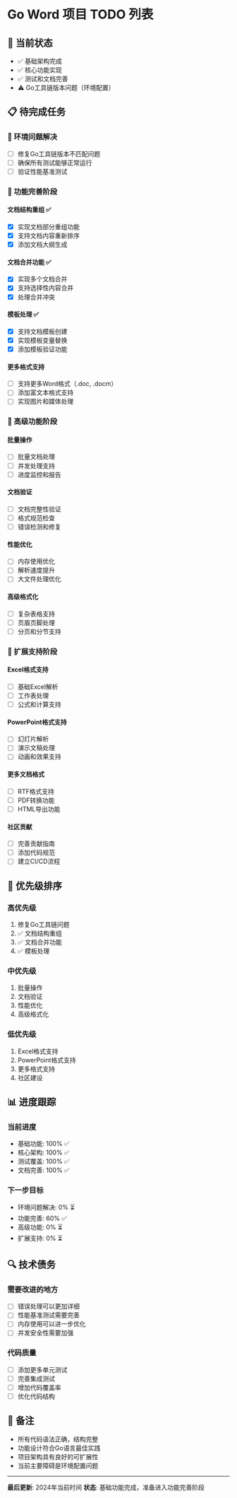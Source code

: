 # Go Word 项目 TODO 列表

## 🚀 当前状态
- ✅ 基础架构完成
- ✅ 核心功能实现
- ✅ 测试和文档完善
- ⚠️ Go工具链版本问题（环境配置）

## 📋 待完成任务

### 🔧 环境问题解决
- [ ] 修复Go工具链版本不匹配问题
- [ ] 确保所有测试能够正常运行
- [ ] 验证性能基准测试

### 🎯 功能完善阶段

#### 文档结构重组 ✅
- [x] 实现文档部分重组功能
- [x] 支持文档内容重新排序
- [x] 添加文档大纲生成

#### 文档合并功能 ✅
- [x] 实现多个文档合并
- [x] 支持选择性内容合并
- [x] 处理合并冲突

#### 模板处理 ✅
- [x] 支持文档模板创建
- [x] 实现模板变量替换
- [x] 添加模板验证功能

#### 更多格式支持
- [ ] 支持更多Word格式（.doc, .docm）
- [ ] 添加富文本格式支持
- [ ] 实现图片和媒体处理

### 🚀 高级功能阶段

#### 批量操作
- [ ] 批量文档处理
- [ ] 并发处理支持
- [ ] 进度监控和报告

#### 文档验证
- [ ] 文档完整性验证
- [ ] 格式规范检查
- [ ] 错误检测和修复

#### 性能优化
- [ ] 内存使用优化
- [ ] 解析速度提升
- [ ] 大文件处理优化

#### 高级格式化
- [ ] 复杂表格支持
- [ ] 页眉页脚处理
- [ ] 分页和分节支持

### 🌟 扩展支持阶段

#### Excel格式支持
- [ ] 基础Excel解析
- [ ] 工作表处理
- [ ] 公式和计算支持

#### PowerPoint格式支持
- [ ] 幻灯片解析
- [ ] 演示文稿处理
- [ ] 动画和效果支持

#### 更多文档格式
- [ ] RTF格式支持
- [ ] PDF转换功能
- [ ] HTML导出功能

#### 社区贡献
- [ ] 完善贡献指南
- [ ] 添加代码规范
- [ ] 建立CI/CD流程

## 🎯 优先级排序

### 高优先级
1. 修复Go工具链问题
2. ✅ 文档结构重组
3. ✅ 文档合并功能
4. ✅ 模板处理

### 中优先级
1. 批量操作
2. 文档验证
3. 性能优化
4. 高级格式化

### 低优先级
1. Excel格式支持
2. PowerPoint格式支持
3. 更多格式支持
4. 社区建设

## 📊 进度跟踪

### 当前进度
- 基础功能: 100% ✅
- 核心架构: 100% ✅
- 测试覆盖: 100% ✅
- 文档完善: 100% ✅

### 下一步目标
- 环境问题解决: 0% ⏳
- 功能完善: 60% ✅
- 高级功能: 0% ⏳
- 扩展支持: 0% ⏳

## 🔍 技术债务

### 需要改进的地方
- [ ] 错误处理可以更加详细
- [ ] 性能基准测试需要完善
- [ ] 内存使用可以进一步优化
- [ ] 并发安全性需要加强

### 代码质量
- [ ] 添加更多单元测试
- [ ] 完善集成测试
- [ ] 增加代码覆盖率
- [ ] 优化代码结构

## 📝 备注

- 所有代码语法正确，结构完整
- 功能设计符合Go语言最佳实践
- 项目架构具有良好的可扩展性
- 当前主要障碍是环境配置问题

---

**最后更新**: 2024年当前时间
**状态**: 基础功能完成，准备进入功能完善阶段 